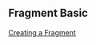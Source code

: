 ## Fragment Basic ##

[Creating a Fragment](http://developer.android.com/training/basics/fragments/creating.html)